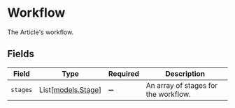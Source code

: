 # Workflow

The Article's workflow.


## Fields

| Field                                    | Type                                     | Required                                 | Description                              |
| ---------------------------------------- | ---------------------------------------- | ---------------------------------------- | ---------------------------------------- |
| `stages`                                 | List[[models.Stage](../models/stage.md)] | :heavy_minus_sign:                       | An array of stages for the workflow.     |
